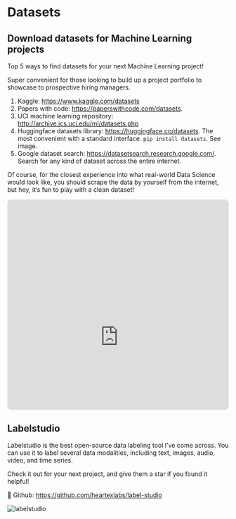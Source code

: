 
# Datasets

## Download datasets for Machine Learning projects

Top 5 ways to find datasets for your next Machine Learning project!

Super convenient for those looking to build up a project portfolio to
showcase to prospective hiring managers.

1.  Kaggle: <https://www.kaggle.com/datasets>
2.  Papers with code: <https://paperswithcode.com/datasets>.
3.  UCI machine learning repository:
    <http://archive.ics.uci.edu/ml/datasets.php>
4.  Huggingface datasets library: <https://huggingface.co/datasets>. The
    most convenient with a standard interface. `pip install datasets`.
    See image.
5.  Google dataset search: <https://datasetsearch.research.google.com/>.
    Search for any kind of dataset across the entire internet.

Of course, for the closest experience into what real-world Data Science
would look like, you should scrape the data by yourself from the
internet, but hey, it’s fun to play with a clean dataset!

<div style="overflow:hidden;margin-left:auto;margin-right:auto;border-radius:10px;width:100%;max-width:658px;position:relative"><div style="width:100%;padding-bottom:94.68085106382979%"></div><iframe width="658" height="623" title="Code snippet - datasets" src="https://snappify.io/embed/e766a46b-eefa-4824-8c07-cb85aa3d8726?responsive" allow="clipboard-write" style="background:linear-gradient(337deg, #654ea3, #da98b4);position:absolute;left:0;top:0;width:100%" frameborder="0"></iframe></div>

## Labelstudio

Labelstudio is the best open-source data labeling tool I’ve come across.
You can use it to label several data modalities, including text, images,
audio, video, and time series.

Check it out for your next project, and give them a star if you found it
helpful!

🌟 Github: <https://github.com/heartexlabs/label-studio>

![labelstudio](images/datasets/labelstudio.gif)
